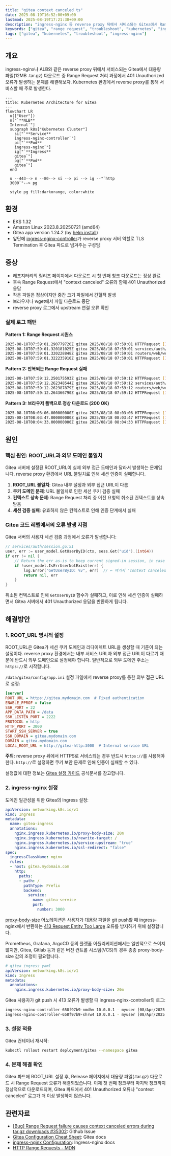 ```yaml
---
title: "gitea context canceled ts"
date: 2025-08-19T16:52:00+09:00
lastmod: 2025-08-19T17:21:30+09:00
description: "ingress-nginx 등 reverse proxy 뒤에서 서비스되는 Gitea에서 Range Request 처리 오류로 401 Unauthorized가 발생하는 문제 해결"
keywords: ["gitea", "range request", "troubleshoot", "kubernetes", "ingress-nginx", "reverse proxy", "401 unauthorized"]
tags: ["gitea", "kubernetes", "troubleshoot", "ingress-nginx"]
---
```


## 개요

ingress-nginx나 ALB와 같은 reverse proxy 뒤에서 서비스되는 Gitea에서 대용량 파일(12MB .tar.gz) 다운로드 중 Range Request 처리 과정에서 401 Unauthorized 오류가 발생하는 문제를 해결해보자. Kubernetes 환경에서 reverse proxy를 통해 서비스할 때 주로 발생한다.

```mermaid
---
title: Kubernetes Architecture for Gitea
---
flowchart LR
  u(["User"])
  n["`**NLB**
  Internal`"]
  subgraph k8s["Kubernetes Cluster"]
    si["`**Service**
    ingress-nginx-controller`"]
    pi["`**Pod**
    ingress-nginx`"]
    ig["`**Ingress**
    gitea`"]
    pg["`**Pod**
    gitea`"]
  end

  u --443--> n --80--> si --> pi --> ig --"`http
  3000`"--> pg

  style pg fill:darkorange, color:white
```

## 환경

- EKS 1.32
- Amazon Linux 2023.8.20250721 (amd64) 
- Gitea app version 1.24.2 (by [helm install](https://gitea.com/gitea/helm-gitea))
- 앞단에 [ingress-nginx-controller](https://github.com/kubernetes/ingress-nginx)가 reverse proxy 서버 역할로 TLS Termination 후 Gitea 파드로 넘겨주는 구성임

## 증상

- 레포지터리의 릴리즈 페이지에서 다운로드 시 첫 번째 청크 다운로드는 정상 완료
- 후속 Range Request에서 "context canceled" 오류와 함께 401 Unauthorized 응답
- 작은 파일은 정상이지만 중간 크기 파일에서 간헐적 발생
- 브라우저나 wget에서 파일 다운로드 중단
- reverse proxy 로그에서 upstream 연결 오류 확인

### 실제 로그 패턴

**Pattern 1: Range Request 시퀀스**

```bash
2025-08-18T07:59:01.290779720Z gitea 2025/08/18 07:59:01 HTTPRequest [I] router: completed GET /OrgName/repo_name/releases/download/v1.0.35/build-artifacts-v1.0.35.tar.gz for 10.0.0.1:18329, 206 Partial Content in 192.5ms @ repo/repo.go:318(repo.RedirectDownload)
2025-08-18T07:59:01.320181025Z gitea 2025/08/18 07:59:01 services/auth/session.go:51:(*Session).Verify() [E] GetUserByID: context canceled
2025-08-18T07:59:01.320228848Z gitea 2025/08/18 07:59:01 routers/web/web.go:121:Routes.webAuth.10() [E] Failed to verify user: context canceled
2025-08-18T07:59:01.322235910Z gitea 2025/08/18 07:59:01 HTTPRequest [I] router: completed GET /OrgName/repo_name/releases/download/v1.0.35/build-artifacts-v1.0.35.tar.gz for 10.0.0.1:18329, 401 Unauthorized in 6.8ms @ web/web.go:118(web.Routes.webAuth)
```

**Pattern 2: 반복되는 Range Request 실패**

```bash
2025-08-18T07:59:12.250175593Z gitea 2025/08/18 07:59:12 HTTPRequest [I] router: completed GET /OrgName/repo_name/releases/download/v1.0.35/build-artifacts-v1.0.35.tar.gz for 10.0.0.2:57323, 206 Partial Content in 193.7ms @ repo/repo.go:318(repo.RedirectDownload)
2025-08-18T07:59:12.262348544Z gitea 2025/08/18 07:59:12 services/auth/session.go:51:(*Session).Verify() [E] GetUserByID: context canceled
2025-08-18T07:59:12.262387879Z gitea 2025/08/18 07:59:12 routers/web/web.go:121:Routes.webAuth.10() [E] Failed to verify user: context canceled
2025-08-18T07:59:12.264366790Z gitea 2025/08/18 07:59:12 HTTPRequest [I] router: completed GET /OrgName/repo_name/releases/download/v1.0.35/build-artifacts-v1.0.35.tar.gz for 10.0.0.2:57323, 401 Unauthorized in 6.8ms @ web/web.go:118(web.Routes.webAuth)
```

**Pattern 3: 브라우저 폴백으로 정상 다운로드 (200 OK)**

```bash
2025-08-18T08:03:06.000000000Z gitea 2025/08/18 08:03:06 HTTPRequest [I] router: completed GET /OrgName/repo_name/releases/download/v1.0.35/build-artifacts-v1.0.35.tar.gz for 10.0.0.1:46502, 200 OK in 1051.9ms @ repo/repo.go:318(repo.RedirectDownload)
2025-08-18T08:03:47.000000000Z gitea 2025/08/18 08:03:47 HTTPRequest [I] router: completed GET /OrgName/repo_name/releases/download/v1.0.35/build-artifacts-v1.0.35.tar.gz for 10.0.0.2:24190, 304 Not Modified in 193.4ms @ repo/repo.go:318(repo.RedirectDownload)
2025-08-18T08:04:33.000000000Z gitea 2025/08/18 08:04:33 HTTPRequest [I] router: completed GET /OrgName/repo_name/releases/download/v1.0.35/build-artifacts-v1.0.35.tar.gz for 10.0.0.2:24190, 304 Not Modified in 196.4ms @ repo/repo.go:318(repo.RedirectDownload)
```

## 원인

### 핵심 원인: ROOT_URL과 외부 도메인 불일치

Gitea 서버에 설정된 ROOT_URL이 실제 외부 접근 도메인과 달라서 발생하는 문제입니다. reverse proxy 환경에서 URL 불일치로 인해 세션 인증이 실패합니다.

1. **ROOT_URL 불일치**: Gitea 내부 설정과 외부 접근 URL이 다름
2. **쿠키 도메인 문제**: URL 불일치로 인한 세션 쿠키 검증 실패
3. **컨텍스트 상속 문제**: Range Request 처리 중 이전 요청의 취소된 컨텍스트를 상속받음
4. **세션 검증 실패**: 유효하지 않은 컨텍스트로 인해 인증 단계에서 실패

### Gitea 코드 레벨에서의 오류 발생 지점

Gitea 서버의 사용자 세션 검증 과정에서 오류가 발생합니다:

```go
// services/auth/session.go:51
user, err := user_model.GetUserByID(ctx, sess.Get("uid").(int64))
if err != nil {
    // Return the err as-is to keep current signed-in session, in case the err is something like context.Canceled
    if !user_model.IsErrUserNotExist(err) {
        log.Error("GetUserByID: %v", err)  // ← 여기서 "context canceled" 로그 출력
        return nil, err
    }
}
```

취소된 컨텍스트로 인해 `GetUserByID` 함수가 실패하고, 이로 인해 세션 인증이 실패하면서 Gitea 서버에서 401 Unauthorized 응답을 반환하게 됩니다.

## 해결방안

### 1. ROOT_URL 명시적 설정

ROOT_URL은 Gitea가 세션 쿠키 도메인과 리다이렉트 URL을 생성할 때 기준이 되는 설정이다. reverse proxy 환경에서는 내부 서비스 URL과 외부 접근 URL이 다르기 때문에 반드시 외부 도메인으로 설정해야 합니다. 일반적으로 외부 도메인 주소는 `https://`로 시작합니다.

`/data/gitea/config/app.ini` 설정 파일에서 reverse proxy를 통한 외부 접근 URL로 설정:

```ini
[server]
ROOT_URL = https://gitea.mydomain.com  # Fixed authentication
ENABLE_PPROF = false
SSH_PORT = 22
APP_DATA_PATH = /data
SSH_LISTEN_PORT = 2222
PROTOCOL = http
HTTP_PORT = 3000
START_SSH_SERVER = true
SSH_DOMAIN = gitea.mydomain.com
DOMAIN = gitea.mydomain.com
LOCAL_ROOT_URL = http://gitea-http:3000  # Internal service URL
```

**주의:** reverse proxy 뒤에서 HTTPS로 서비스되는 경우 반드시 `https://`를 사용해야 한다. `http://`로 설정하면 쿠키 보안 문제로 인해 인증이 실패할 수 있다.

설정값에 대한 정보는 [Gitea 설정 가이드](https://docs.gitea.com/administration/config-cheat-sheet) 공식문서를 참고합니다.

### 2. ingress-nginx 설정

도메인 일관성을 위한 Gitea의 Ingress 설정:

```yaml
apiVersion: networking.k8s.io/v1
kind: Ingress
metadata:
  name: gitea-ingress
  annotations:
    nginx.ingress.kubernetes.io/proxy-body-size: 20m
    nginx.ingress.kubernetes.io/rewrite-target: /
    nginx.ingress.kubernetes.io/service-upstream: "true"
    nginx.ingress.kubernetes.io/ssl-redirect: "false"
spec:
  ingressClassName: nginx
  rules:
  - host: gitea.mydomain.com
    http:
      paths:
      - path: /
        pathType: Prefix
        backend:
          service:
            name: gitea-service
            port:
              number: 3000
```

[proxy-body-size](https://kubernetes.github.io/ingress-nginx/user-guide/nginx-configuration/configmap/#proxy-body-size) 어노테이션은 사용자가 대용량 파일을 git push할 때 ingress-nginx에서 반환하는 [413 Request Entity Too Large](https://forum.gitea.com/t/unable-to-push-to-repo-due-to-rpc-failed-http-413-error/2630) 오류를 방지하기 위해 설정합니다.

Prometheus, Grafana, ArgoCD 등의 플랫폼 어플리케이션에서는 일반적으로 쓰이지 않지만, Gitea, Gitlab 등과 같은 버전 컨트롤 시스템(VCS)의 경우 종종 proxy-body-size 값의 조정이 필요합니다.

```yaml
# gitea ingress yaml
apiVersion: networking.k8s.io/v1
kind: Ingress
metadata:
  annotations:
    nginx.ingress.kubernetes.io/proxy-body-size: 20m
```

Gitea 사용자가 git push 시 413 오류가 발생할 때 ingress-nginx-controller의 로그:

```bash
ingress-nginx-controller-658f97b9-nmdhv 10.0.0.1 - myuser [08/Apr/2025:03:03:49 +0000] "POST /myorg/myproject.git/git-receive-pack HTTP/1.1" 413 176 "-" "git/2.39.5 (Apple Git-154)" 342 0.011 [-] [] - - - - 026e792367403bbde97773f518207359
ingress-nginx-controller-658f97b9-shrw4 10.0.0.1 - myuser [08/Apr/2025:03:05:38 +0000] "POST /myorg/myproject2.git/git-receive-pack HTTP/1.1" 413 176 "-" "git/2.39.5 (Apple Git-154)" 329 0.015 [-] [] - - - - 3396d0c5666f82bb8497daab95a3ac22
```

### 3. 설정 적용

Gitea 컨테이너 재시작:

```bash
kubectl rollout restart deployment/gitea --namespace gitea
```

### 4. 문제 해결 확인

Gitea 파드에 ROOT_URL 설정 후, Release 페이지에서 대용량 파일(.tar.gz) 다운로드 시 Range Request 오류가 해결되었습니다. 이제 첫 번째 청크부터 마지막 청크까지 정상적으로 다운로드되며, Gitea 파드에서 401 Unauthorized 오류나 "context canceled" 로그가 더 이상 발생하지 않습니다.

## 관련자료 

- [[Bug] Range Request failure causes context canceled errors during tar.gz downloads #35302](https://github.com/go-gitea/gitea/issues/35302): Github Issue
- [Gitea Configuration Cheat Sheet](https://docs.gitea.io/en-us/config-cheat-sheet/): Gitea docs
- [ingress-nginx Configuration](https://kubernetes.github.io/ingress-nginx/user-guide/nginx-configuration/): Ingress-nginx docs
- [HTTP Range Requests - MDN](https://developer.mozilla.org/en-US/docs/Web/HTTP/Range_requests)
